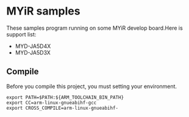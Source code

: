 # MYiR samples


These samples program running on some MYiR develop board.Here is support list:

* MYD-JA5D4X
* MYD-JA5D3X

## Compile

Before you compile this project, you must setting your environment.

    export PATH=$PATH:${ARM_TOOLCHAIN_BIN_PATH}
    export CC=arm-linux-gnueabihf-gcc
    export CROSS_COMPILE=arm-linux-gnueabihf-
